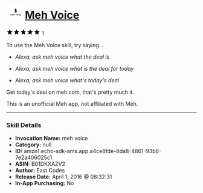 # &nbsp;<img src="skill_icon" alt="Meh Voice icon" width="36"> [Meh Voice](http://alexa.amazon.com/#skills/amzn1.echo-sdk-ams.app.a4ce8fde-8da8-4861-93b6-7e2a406025c1)
![5 stars](../../images/ic_star_black_18dp_1x.png)![5 stars](../../images/ic_star_black_18dp_1x.png)![5 stars](../../images/ic_star_black_18dp_1x.png)![5 stars](../../images/ic_star_black_18dp_1x.png)![5 stars](../../images/ic_star_black_18dp_1x.png) 1

To use the Meh Voice skill, try saying...

* *Alexa, ask meh voice what the deal is*

* *Alexa, ask meh voice what is the deal for today*

* *Alexa, ask meh voice what's today's deal*

Get today's deal on meh.com, that's pretty much it.

This is an unofficial Meh app, not affiliated with Meh.

***

### Skill Details

* **Invocation Name:** meh voice
* **Category:** null
* **ID:** amzn1.echo-sdk-ams.app.a4ce8fde-8da8-4861-93b6-7e2a406025c1
* **ASIN:** B01DKXAZV2
* **Author:** East Codes
* **Release Date:** April 1, 2016 @ 08:32:31
* **In-App Purchasing:** No
